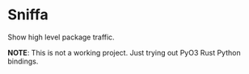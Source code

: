 # Sniffa

Show high level package traffic.

**NOTE**: This is not a working project.  Just trying out PyO3 Rust Python bindings.

